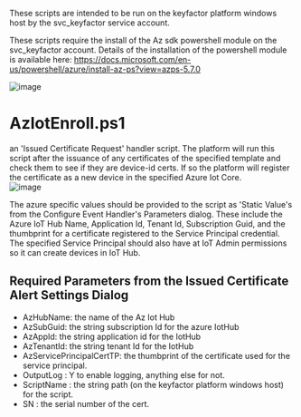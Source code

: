 These scripts are intended to be run on the keyfactor platform windows host by the svc_keyfactor service account. 

These scripts require the install of the Az sdk powershell module on the svc_keyfactor account.  Details of the installation of the powershell module is available here: https://docs.microsoft.com/en-us/powershell/azure/install-az-ps?view=azps-5.7.0

![image](https://user-images.githubusercontent.com/78758042/119694237-e61f7c80-be01-11eb-8a0f-847c88d469a5.png)


# AzIotEnroll.ps1 
an 'Issued Certificate Request' handler script.  The platform will run this script after the issuance of any certificates of the specified template and check them to see if they are device-id certs.  If so the platform will register the certificate as a new device in the specified Azure Iot Core.  
![image](https://user-images.githubusercontent.com/78758042/119693847-86c16c80-be01-11eb-9567-ad7f8fa88971.png)

The azure specific values should be provided to the script as 'Static Value's from the Configure Event Handler's Parameters dialog.
These include the Azure IoT Hub Name, Application Id, Tenant Id, Subscription Guid, and the thumbprint for a certificate registered to the Service Principal credential.  The specified Service Principal should also have at IoT Admin permissions so it can create devices in IoT Hub.

## Required Parameters from the Issued Certificate Alert Settings Dialog
* AzHubName: the name of the Az Iot Hub
* AzSubGuid: the string subscription Id for the azure IotHub
* AzAppId: the string application id for the IotHub
* AzTenantId: the string tenant Id for the IotHub
* AzServicePrincipalCertTP: the thumbprint of the certificate used for the service principal.  
* OutputLog : Y to enable logging, anything else for not.
* ScriptName : the string path (on the keyfactor platform windows host) for the script.
* SN : the serial number of the cert.  




